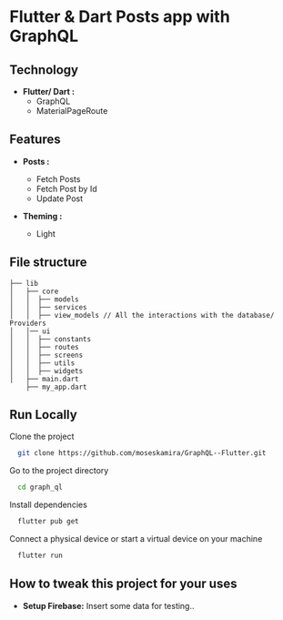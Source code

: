 # Flutter & Dart Posts app with GraphQL

## Technology

- **Flutter/ Dart :**
    - GraphQL
    - MaterialPageRoute
  
## Features

- **Posts :**
    - Fetch Posts
    - Fetch Post by Id
    - Update Post
  
- **Theming :**
    - Light

## File structure

    ├── lib
    │   ├── core
    │   │  ├── models
    │   │  ├── services
    │   │  ├── view_models // All the interactions with the database/ Providers
    │   │── ui
    │   │  ├── constants
    │   │  ├── routes
    │   │  ├── screens
    │   │  ├── utils
    │   │  ├── widgets
    │   ├── main.dart
        ├── my_app.dart

## Run Locally

Clone the project

```bash
  git clone https://github.com/moseskamira/GraphQL--Flutter.git
```

Go to the project directory

```bash
  cd graph_ql
```

Install dependencies

```bash
  flutter pub get
```

Connect a physical device or start a virtual device on your machine

```bash
  flutter run
```

## How to tweak this project for your uses

- **Setup Firebase:** Insert some data for testing..


